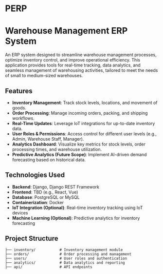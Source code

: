 # PERP

# Warehouse Management ERP System

An ERP system designed to streamline warehouse management processes, optimize inventory control, and improve operational efficiency. This application provides tools for real-time tracking, data analytics, and seamless management of warehousing activities, tailored to meet the needs of small to medium-sized warehouses.

## Features

- **Inventory Management**: Track stock levels, locations, and movement of goods.
- **Order Processing**: Manage incoming orders, packing, and shipping workflows.
- **Real-Time Updates**: Leverage IoT integrations for up-to-date inventory data.
- **User Roles & Permissions**: Access control for different user levels (e.g., Admin, Warehouse Staff, Manager).
- **Analytics Dashboard**: Visualize key metrics for stock levels, order processing times, and warehouse utilization.
- **Predictive Analytics (Future Scope)**: Implement AI-driven demand forecasting based on historical data.

## Technologies Used

- **Backend**: Django, Django REST Framework
- **Frontend**: TBD (e.g., React, Vue)
- **Database**: PostgreSQL or MySQL
- **Containerization**: Docker
- **IoT Integration (Optional)**: Real-time inventory tracking using IoT devices
- **Machine Learning (Optional)**: Predictive analytics for inventory forecasting

## Project Structure

```plaintext
├── inventory/           # Inventory management module
├── orders/              # Order processing and management
├── users/               # User roles and authentication
├── analytics/           # Data analytics and reporting
├── api/                 # API endpoints

